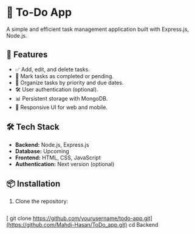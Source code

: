 # 📝 To-Do App

A simple and efficient task management application built with Express.js, Node.js.

## 🚀 Features
- ✅ Add, edit, and delete tasks.
- 📌 Mark tasks as completed or pending.
- 📅 Organize tasks by priority and due dates.
- 🛠️ User authentication (optional).
- 📊 Persistent storage with MongoDB.
- 📱 Responsive UI for web and mobile.

## 🛠️ Tech Stack
- **Backend:** Node.js, Express.js
- **Database:** Upcoming
- **Frontend:** HTML, CSS, JavaScript
- **Authentication:** Next version (optional)

## 📦 Installation

1. Clone the repository:
   ```bash
  [ git clone https://github.com/yourusername/todo-app.git](https://github.com/Mahdi-Hasan/ToDo_app.git)
   cd Backend
